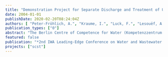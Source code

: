 ```yaml
---
title: "Demonstration Project for Separate Discharge and Treatment of Urine, Faeces and Greywater - Cost Comparison with the Conventional Wastewater System"
date: 2004-01-01
publishDate: 2020-02-20T08:24:04Z
authors: [ "Peter-Fröhlich, A.", "Kraume, I.", "Luck, F.", "Lesouëf, A.", "Oldenburg, M." ]
publication_types: ["0"]
abstract: "The Berlin Centre of Competence for Water (Kompetenzzentrum Wasser Berlin) together with its partners Berliner Wasserbetriebe and Veolia Water has started a pilot project about new sanitation concepts. In order to define the experiments for testing new, sustainable sanitation concepts a pre-study has been performed. This study included a cost comparison between two new sanitation concepts with gravity and vacuum separation toilets and the conventional system. It could be demonstrated that the new sanitation concepts may have cost advantages depending on the situation. This was a further motivation starting a pilot project near Berlin testing the above mentioned toilet systems under realistic conditions. The operation of the gravity separation toilets concept started in October 2003."
featured: false
publication: "*2nd IWA Leading-Edge Conference on Water and Wastewater Treatment Technologies*"
projects: ["scst"]
---
```


